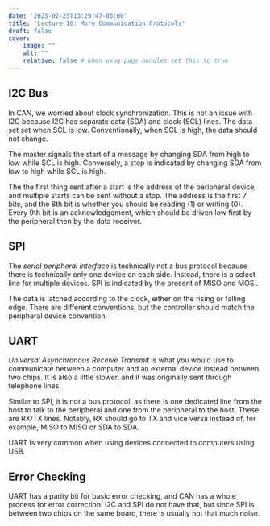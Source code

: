 ```yaml
---
date: '2025-02-25T13:29:47-05:00'
title: 'Lecture 10: More Communication Protocols'
draft: false
cover:
    image: ""
    alt: ""
    relative: false # when usng page bundles set this to true
---
```


## I2C Bus

In CAN, we worried about clock synchronization. This is not an issue with I2C because I2C has separate data (SDA) and clock (SCL) lines. The data set set when SCL is low. Conventionally, when SCL is high, the data should not change.

The master signals the start of a message by changing SDA from high to low while SCL is high. Conversely, a stop is indicated by changing SDA from low to high while SCL is high.

The the first thing sent after a start is the address of the peripheral device, and multiple starts can be sent without a stop. The address is the first 7 bits, and the 8th bit is whether you should be reading (1) or writing (0). Every 9th bit is an acknowledgement, which should be driven low first by the peripheral then by the data receiver.

## SPI

The *serial peripheral interface* is technically not a bus protocol because there is technically only one device on each side. Instead, there is a select line for multiple devices. SPI is indicated by the present of MISO and MOSI.

The data is latched according to the clock, either on the rising or falling edge. There are different conventions, but the controller should match the peripheral device convention.

## UART

*Universal Asynchronous Receive Transmit* is what you would use to communicate between a computer and an external device instead between two chips. It is also a little slower, and it was originally sent through telephone lines.

Similar to SPI, it is not a bus protocol, as there is one dedicated line from the host to talk to the peripheral and one from the peripheral to the host. These are RX/TX lines. Notably, RX should go to TX and vice versa instead of, for example, MISO to MISO or SDA to SDA.

UART is very common when using devices connected to computers using USB.

## Error Checking

UART has a parity bit for basic error checking, and CAN has a whole process for error correction. I2C and SPI do not have that, but since SPI is between two chips on the same board, there is usually not that much noise.